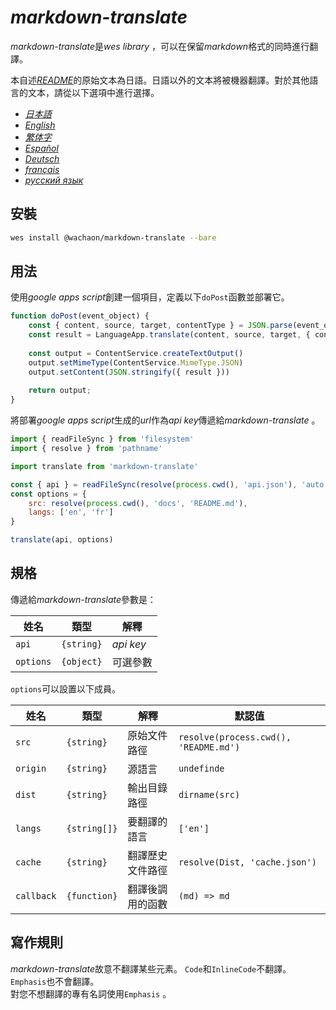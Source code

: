 # *markdown-translate*

*markdown-translate*是*wes library* ，可以在保留*markdown*格式的同時進行翻譯。

本自述[*README*](/README.md)的原始文本為日語。日語以外的文本將被機器翻譯。對於其他語言的文本，請從以下選項中進行選擇。

*   [*日本語*](/README.md)
*   [*English*](/docs/README.en.md)
*   [*繁体字*](/docs/README.zh-TW.md)
*   [*Español*](/docs/README.es.md)
*   [*Deutsch*](/docs/README.de.md)
*   [*français*](/docs/README.fr.md)
*   [*русский язык*](/docs/README.ru.md)

## 安裝

```sh
wes install @wachaon/markdown-translate --bare
```

## 用法

使用*google apps script*創建一個項目，定義以下`doPost`函數並部署它。

```javascript
function doPost(event_object) {
    const { content, source, target, contentType } = JSON.parse(event_object.postData.getDataAsString())
    const result = LanguageApp.translate(content, source, target, { contentType })
 
    const output = ContentService.createTextOutput()
    output.setMimeType(ContentService.MimeType.JSON)
    output.setContent(JSON.stringify({ result }))
 
    return output;
}
```

將部署*google apps script*生成的*url*作為*api key*傳遞給*markdown-translate* 。

```javascript
import { readFileSync } from 'filesystem'
import { resolve } from 'pathname'

import translate from 'markdown-translate'

const { api } = readFileSync(resolve(process.cwd(), 'api.json'), 'auto')
const options = {
    src: resolve(process.cwd(), 'docs', 'README.md'),
    langs: ['en', 'fr']
}

translate(api, options)
```

## 規格

傳遞給*markdown-translate*參數是：

| 姓名        | 類型         | 解釋        |
| --------- | ---------- | --------- |
| `api`     | `{string}` | *api key* |
| `options` | `{object}` | 可選參數      |

`options`可以設置以下成員。

| 姓名         | 類型           | 解釋       | 默認值                                   |
| ---------- | ------------ | -------- | ------------------------------------- |
| `src`      | `{string}`   | 原始文件路徑   | `resolve(process.cwd(), 'README.md')` |
| `origin`   | `{string}`   | 源語言      | `undefinde`                           |
| `dist`     | `{string}`   | 輸出目錄路徑   | `dirname(src)`                        |
| `langs`    | `{string[]}` | 要翻譯的語言   | `['en']`                              |
| `cache`    | `{string}`   | 翻譯歷史文件路徑 | `resolve(Dist, 'cache.json')`         |
| `callback` | `{function}` | 翻譯後調用的函數 | `(md) => md`                          |

## 寫作規則

*markdown-translate*故意不翻譯某些元素。 `Code`和`InlineCode`不翻譯。 `Emphasis`也不會翻譯。\
對您不想翻譯的專有名詞使用`Emphasis` 。
